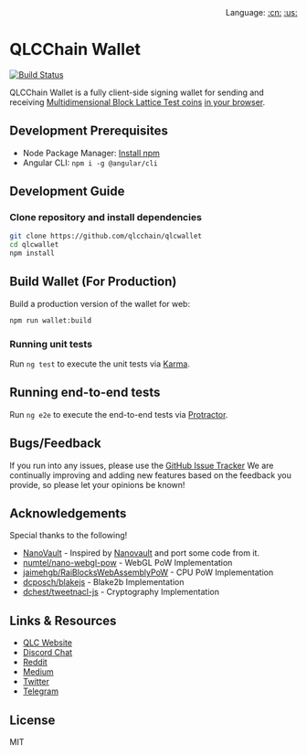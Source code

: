 <div align="right">Language:
<a title="Chinese" href="README_CN.md">:cn:</a>
<a title="Englisth" href="README.md">:us:</a></div>

# QLCChain Wallet

[![Build Status](https://travis-ci.com/qlcchain/QLCWallet.svg?branch=master)](https://travis-ci.com/qlcchain/QLCWallet)

QLCChain Wallet is a fully client-side signing wallet for sending and receiving [Multidimensional Block Lattice Test coins](https://qlcchain.org) [in your browser](https://qlcchain.org).

## Development Prerequisites
- Node Package Manager: [Install npm](https://www.npmjs.com/get-npm)
- Angular CLI: `npm i -g @angular/cli`

## Development Guide

### Clone repository and install dependencies
```bash
git clone https://github.com/qlcchain/qlcwallet
cd qlcwallet
npm install
```

## Build Wallet (For Production)
Build a production version of the wallet for web:

```bash
npm run wallet:build
```

### Running unit tests

Run `ng test` to execute the unit tests via [Karma](https://karma-runner.github.io).

## Running end-to-end tests

Run `ng e2e` to execute the end-to-end tests via [Protractor](http://www.protractortest.org/).

## Bugs/Feedback
If you run into any issues, please use the [GitHub Issue Tracker](https://github.com/qlcchain/qlcwallet/issues) 
We are continually improving and adding new features based on the feedback you provide, so please let your opinions be known!

## Acknowledgements
Special thanks to the following!
- [NanoVault](https://github.com/cronoh/nanovault) - Inspired by [Nanovault](https://nanovault.io/) and port some code from it.
- [numtel/nano-webgl-pow](https://github.com/numtel/nano-webgl-pow) - WebGL PoW Implementation
- [jaimehgb/RaiBlocksWebAssemblyPoW](https://github.com/jaimehgb/RaiBlocksWebAssemblyPoW) - CPU PoW Implementation
- [dcposch/blakejs](https://github.com/dcposch/blakejs) - Blake2b Implementation
- [dchest/tweetnacl-js](https://github.com/dchest/tweetnacl-js) - Cryptography Implementation

## Links & Resources

- [QLC Website](https://qlcchain.org)
- [Discord Chat](https://discord.gg/JnCnhjr)
- [Reddit](https://www.reddit.com/r/Qlink/)
- [Medium](https://medium.com/qlc-chain)
- [Twitter](https://twitter.com/QLCchain)
- [Telegram](https://t.me/qlinkmobile)

## License

MIT

